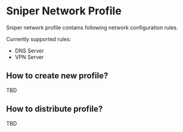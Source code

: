 # Sniper Network Profile
Sniper network profile contains following network configuration rules.

Currently supported rules:
- DNS Server
- VPN Server

## How to create new profile?
TBD

## How to distribute profile?
TBD
